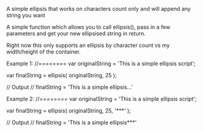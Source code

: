 A simple ellipsis that works on characters count only and will append any string you want

A simple function which allows you to call ellipsis(), pass in a few parameters and get your new ellipsised string in return.

Right now this only supports an ellipsis by character count vs my width/height of the container.


Example 1:
//========
var originalString = 'This is a simple ellipsis script';

var finalString = ellipsis( originalString, 25 );

// Output
// finalString = 'This is a simple ellipsis...'

Example 2:
//========
var originalString = 'This is a simple ellipsis script';

var finalString = ellipsis( originalString, 25, '***' );

// Output
// finalString = 'This is a simple ellipsis***'